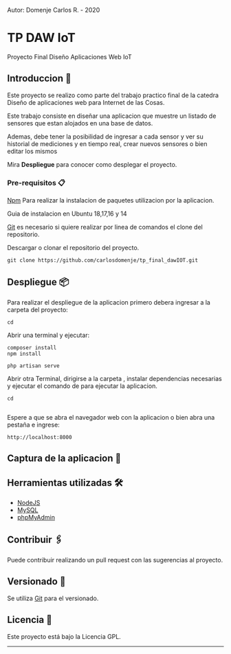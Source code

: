 Autor: Domenje Carlos R. - 2020

# TP DAW IoT

Proyecto Final Diseño Aplicaciones Web IoT

## Introduccion 🚀

Este proyecto se realizo como parte del trabajo practico final de la catedra Diseño de aplicaciones web para Internet de las Cosas.

Este trabajo consiste en diseñar una aplicacion que muestre un listado de sensores que estan alojados en una base de datos. 

Ademas, debe tener la posibilidad de ingresar a cada sensor y ver su historial de mediciones y en tiempo real, crear nuevos sensores o bien editar los mismos


Mira **Despliegue** para conocer como desplegar el proyecto.


### Pre-requisitos 📋


[Npm](https://docs.npmjs.com/cli/install) Para realizar la instalacion de paquetes utilizacion por la aplicacion.



Guia de instalacion en Ubuntu 18,17,16 y 14


[Git](https://git-scm.com/book/en/v2/Getting-Started-Installing-Git) es necesario si quiere realizar por linea de comandos el clone del repositorio.

Descargar o clonar el repositorio del proyecto.
```
git clone https://github.com/carlosdomenje/tp_final_dawIOT.git

```

## Despliegue 📦

Para realizar el despliegue de la aplicacion primero debera ingresar a la carpeta del proyecto:

```
cd 
```
Abrir una terminal y ejecutar:

```
composer install
npm install

php artisan serve
```
Abrir otra Terminal, dirigirse a la carpeta , instalar dependencias necesarias y ejecutar el comando de  para ejecutar la aplicacion.

```
cd 


```
Espere a que se abra el navegador web con la aplicacion o bien abra una pestaña e ingrese:

```
http://localhost:8000
```


## Captura de la aplicacion 📳️



## Herramientas utilizadas 🛠️

* [NodeJS](https://nodejs.org/en/)
* [MySQL](https://www.mysql.com/) 
* [phpMyAdmin](https://www.phpmyadmin.net/)



## Contribuir 🖇️

Puede contribuir realizando un pull request con las sugerencias al proyecto.


## Versionado 📌

Se utiliza [Git](https://git-scm.com/) para el versionado.


## Licencia 📄

Este proyecto está bajo la Licencia GPL.



---

